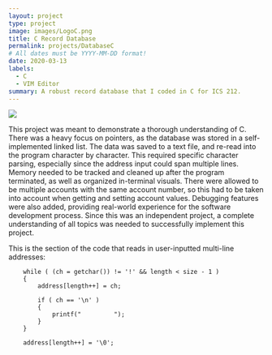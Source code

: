 ```yaml
---
layout: project
type: project
image: images/LogoC.png
title: C Record Database
permalink: projects/DatabaseC
# All dates must be YYYY-MM-DD format!
date: 2020-03-13
labels:
  - C
  - VIM Editor
summary: A robust record database that I coded in C for ICS 212.
---
```


<img class="ui image" src="{{ site.baseurl }}/images/Project1UI.png">

This project was meant to demonstrate a thorough understanding of C.  There was a heavy focus on pointers, as the database was stored in a self-implemented linked list.  The data was saved to a text file, and re-read into the program character by character.  This required specific character parsing, especially since the address input could span multiple lines.  Memory needed to be tracked and cleaned up after the program terminated, as well as organized in-terminal visuals.  There were allowed to be multiple accounts with the same account number, so this had to be taken into account when getting and setting account values.  Debugging features were also added, providing real-world experience for the software development process.  Since this was an independent project, a complete understanding of all topics was needed to successfully implement this project.

This is the section of the code that reads in user-inputted multi-line addresses:
```
    while ( (ch = getchar()) != '!' && length < size - 1 )
    {
        address[length++] = ch;

        if ( ch == '\n' )
        {
            printf("         ");
        }
    }

    address[length++] = '\0';
```
